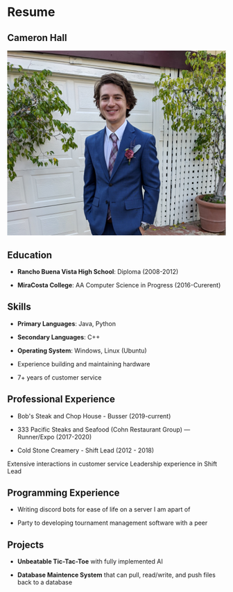 # Resume

## Cameron Hall

![cameron profile](Profile.jpg)


## Education

- **Rancho Buena Vista High School**: Diploma (2008-2012)

- **MiraCosta College**: AA Computer Science in Progress (2016-Curerent)

 
## Skills

- **Primary Languages**: Java, Python

- **Secondary Languages**: C++

- **Operating System**: Windows, Linux (Ubuntu)

- Experience building and maintaining hardware

- 7+ years of customer service 


## Professional Experience

- Bob's Steak and Chop House - Busser (2019-current)

- 333 Pacific Steaks and Seafood (Cohn Restaurant Group) — Runner/Expo (2017-2020)

- Cold Stone Creamery - Shift Lead (2012 - 2018)

 Extensive interactions in customer service
 Leadership experience in Shift Lead
 


## Programming Experience

- Writing discord bots for ease of life on a server I am apart of

- Party to developing tournament management software with a peer


## Projects

- **Unbeatable Tic-Tac-Toe** with fully implemented AI

- **Database Maintence System** that can pull, read/write, and push files back to a database
